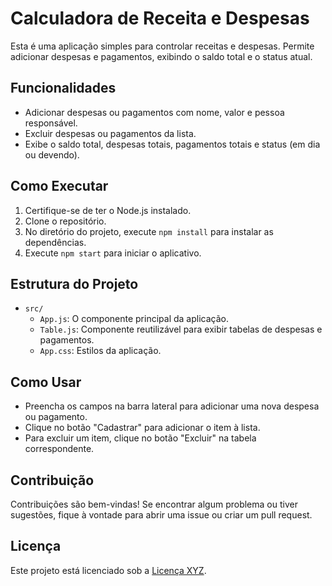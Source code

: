 
# Calculadora de Receita e Despesas

Esta é uma aplicação simples para controlar receitas e despesas. Permite adicionar despesas e pagamentos, exibindo o saldo total e o status atual.

## Funcionalidades

- Adicionar despesas ou pagamentos com nome, valor e pessoa responsável.
- Excluir despesas ou pagamentos da lista.
- Exibe o saldo total, despesas totais, pagamentos totais e status (em dia ou devendo).

## Como Executar

1. Certifique-se de ter o Node.js instalado.
2. Clone o repositório.
3. No diretório do projeto, execute `npm install` para instalar as dependências.
4. Execute `npm start` para iniciar o aplicativo.

## Estrutura do Projeto

- `src/`
  - `App.js`: O componente principal da aplicação.
  - `Table.js`: Componente reutilizável para exibir tabelas de despesas e pagamentos.
  - `App.css`: Estilos da aplicação.

## Como Usar

- Preencha os campos na barra lateral para adicionar uma nova despesa ou pagamento.
- Clique no botão "Cadastrar" para adicionar o item à lista.
- Para excluir um item, clique no botão "Excluir" na tabela correspondente.

## Contribuição

Contribuições são bem-vindas! Se encontrar algum problema ou tiver sugestões, fique à vontade para abrir uma issue ou criar um pull request.


## Licença

Este projeto está licenciado sob a [Licença XYZ](link-da-licenca).
